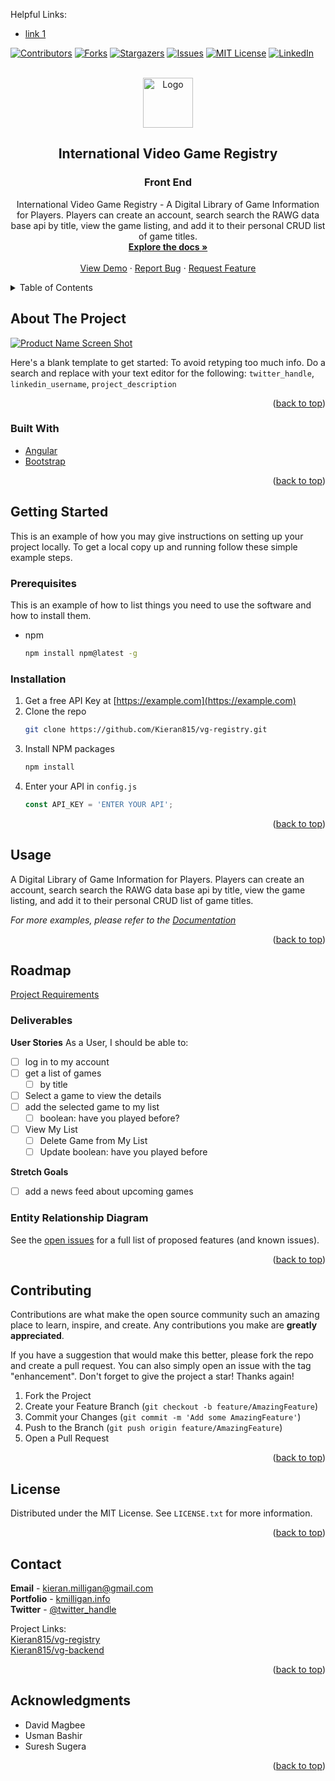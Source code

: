 <div id="top"></div>

Helpful Links:<br />

- [link 1](link1)

[![Contributors][contributors-shield]][contributors-url]
[![Forks][forks-shield]][forks-url]
[![Stargazers][stars-shield]][stars-url]
[![Issues][issues-shield]][issues-url]
[![MIT License][license-shield]][license-url]
[![LinkedIn][linkedin-shield]][linkedin-url]



<!-- PROJECT LOGO -->
<br />
<div align="center">
  <a href="https://github.com/Kieran815/vg-registry">
    <img src="images/logo.png" alt="Logo" width="80" height="80">
  </a>

<h2 align="center">International Video Game Registry</h2>
<h3 align="center">Front End</h3>

  <p align="center">
    International Video Game Registry - A Digital Library of Game Information for Players. Players can create an account, search search the RAWG data base api by title, view the game listing, and add it to their personal CRUD list of game titles.
    <br />
    <a href="https://github.com/Kieran815/vg-registry"><strong>Explore the docs »</strong></a>
    <br />
    <br />
    <a href="https://github.com/Kieran815/vg-registry">View Demo</a>
    ·
    <a href="https://github.com/Kieran815/vg-registry/issues">Report Bug</a>
    ·
    <a href="https://github.com/Kieran815/vg-registry/issues">Request Feature</a>
  </p>
</div>



<!-- TABLE OF CONTENTS -->
<details>
  <summary>Table of Contents</summary>
  <ol>
    <li>
      <a href="#about-the-project">About The Project</a>
      <ul>
        <li><a href="#built-with">Built With</a></li>
      </ul>
    </li>
    <li>
      <a href="#getting-started">Getting Started</a>
      <ul>
        <li><a href="#prerequisites">Prerequisites</a></li>
        <li><a href="#installation">Installation</a></li>
      </ul>
    </li>
    <li><a href="#usage">Usage</a></li>
    <li><a href="#roadmap">Roadmap</a></li>
    <li><a href="#contributing">Contributing</a></li>
    <li><a href="#license">License</a></li>
    <li><a href="#contact">Contact</a></li>
    <li><a href="#acknowledgments">Acknowledgments</a></li>
  </ol>
</details>



<!-- ABOUT THE PROJECT -->
## About The Project

[![Product Name Screen Shot][product-screenshot]](https://example.com)

Here's a blank template to get started: To avoid retyping too much info. Do a search and replace with your text editor for the following: `twitter_handle`, `linkedin_username`, `project_description`

<p align="right">(<a href="#top">back to top</a>)</p>



### Built With

* [Angular](https://angular.io/)
* [Bootstrap](https://getbootstrap.com)

<p align="right">(<a href="#top">back to top</a>)</p>



<!-- GETTING STARTED -->
## Getting Started

This is an example of how you may give instructions on setting up your project locally.
To get a local copy up and running follow these simple example steps.

### Prerequisites

This is an example of how to list things you need to use the software and how to install them.
* npm
  ```sh
  npm install npm@latest -g
  ```

### Installation

1. Get a free API Key at [https://example.com](https://example.com)
2. Clone the repo
   ```sh
   git clone https://github.com/Kieran815/vg-registry.git
   ```
3. Install NPM packages
   ```sh
   npm install
   ```
4. Enter your API in `config.js`
   ```js
   const API_KEY = 'ENTER YOUR API';
   ```

<p align="right">(<a href="#top">back to top</a>)</p>



<!-- USAGE EXAMPLES -->
## Usage

A Digital Library of Game Information for Players. Players can create an account, search search the RAWG data base api by title, view the game listing, and add it to their personal CRUD list of game titles.

_For more examples, please refer to the [Documentation](https://github.com/Kieran815/vg-registry)_

<p align="right">(<a href="#top">back to top</a>)</p>



<!-- ROADMAP -->
## Roadmap

[Project Requirements](https://git.generalassemb.ly/java-interapt-11-8/capstone-project)

### Deliverables

**User Stories**
As a User, I should be able to:
- [ ] log in to my account
- [ ] get a list of games
  - [ ] by title
- [ ] Select a game to view the details
- [ ] add the selected game to my list
  - [ ] boolean: have you played before?
- [ ] View My List
  - [ ] Delete Game from My List
  - [ ] Update boolean: have you played before

**Stretch Goals**
- [ ] add a news feed about upcoming games

### Entity Relationship Diagram
<!-- <image src= alt="Int'l Video Game Registry Initial Entity Relationship Diagram" /> -->

See the [open issues](https://github.com/Kieran815/vg-registry/issues) for a full list of proposed features (and known issues).

<p align="right">(<a href="#top">back to top</a>)</p>



<!-- CONTRIBUTING -->
## Contributing

Contributions are what make the open source community such an amazing place to learn, inspire, and create. Any contributions you make are **greatly appreciated**.

If you have a suggestion that would make this better, please fork the repo and create a pull request. You can also simply open an issue with the tag "enhancement".
Don't forget to give the project a star! Thanks again!

1. Fork the Project
2. Create your Feature Branch (`git checkout -b feature/AmazingFeature`)
3. Commit your Changes (`git commit -m 'Add some AmazingFeature'`)
4. Push to the Branch (`git push origin feature/AmazingFeature`)
5. Open a Pull Request

<p align="right">(<a href="#top">back to top</a>)</p>



<!-- LICENSE -->
## License

Distributed under the MIT License. See `LICENSE.txt` for more information.

<p align="right">(<a href="#top">back to top</a>)</p>



<!-- CONTACT -->
## Contact

**Email** - <a href="mailto: kieran.milligan@gmail.com">kieran.milligan@gmail.com</a><br/>
**Portfolio** - <a href="kmilligan.info" target="_blank" rel="noopener noreferrer">kmilligan.info</a><br/>
**Twitter** - [@twitter_handle](https://twitter.com/twitter_handle)

Project Links:
<br/>
[Kieran815/vg-registry](https://github.com/Kieran815/vg-registry)<br/>
[Kieran815/vg-backend](https://github.com/Kieran815/vg-backend)
<p align="right">(<a href="#top">back to top</a>)</p>



<!-- ACKNOWLEDGMENTS -->
## Acknowledgments

* []() David Magbee
* []() Usman Bashir
* []() Suresh Sugera

<p align="right">(<a href="#top">back to top</a>)</p>



<!-- MARKDOWN LINKS & IMAGES -->
<!-- https://www.markdownguide.org/basic-syntax/#reference-style-links -->
[contributors-shield]: https://img.shields.io/github/contributors/Kieran815/vg-registry.svg?style=for-the-badge
[contributors-url]: https://github.com/Kieran815/vg-registry/graphs/contributors
[forks-shield]: https://img.shields.io/github/forks/Kieran815/vg-registry.svg?style=for-the-badge
[forks-url]: https://github.com/Kieran815/vg-registry/network/members
[stars-shield]: https://img.shields.io/github/stars/Kieran815/vg-registry.svg?style=for-the-badge
[stars-url]: https://github.com/Kieran815/vg-registry/stargazers
[issues-shield]: https://img.shields.io/github/issues/Kieran815/vg-registry.svg?style=for-the-badge
[issues-url]: https://github.com/Kieran815/vg-registry/issues
[license-shield]: https://img.shields.io/github/license/Kieran815/vg-registry.svg?style=for-the-badge
[license-url]: https://github.com/Kieran815/vg-registry/blob/master/LICENSE.txt
[linkedin-shield]: https://img.shields.io/badge/-LinkedIn-black.svg?style=for-the-badge&logo=linkedin&colorB=555
[linkedin-url]: https://linkedin.com/in/kieran-milligan
[product-screenshot]: images/screenshot.png
